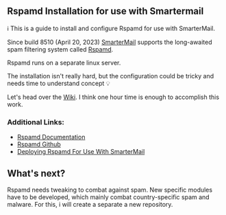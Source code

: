 ## Rspamd Installation for use with Smartermail

:information_source: This is a guide to install and configure Rspamd for use with SmarterMail.

Since build 8510 (April 20, 2023) [SmarterMail](https://www.smartertools.com/smartermail/business-email-server) supports the long-awaited spam filtering system called  [Rspamd](https://rspamd.com/).

Rspamd runs on a separate linux server.

The installation isn't really hard, but the configuration could be tricky and needs time to understand concept :bulb: 

Let's head over the [Wiki](../../wiki). I think one hour time is enough to accomplish this work.

### Additional Links:

* [Rspamd Documentation](https://rspamd.com/doc/index.html)
* [Rspamd Github](https://github.com/rspamd/rspamd)
* [Deploying Rspamd For Use With SmarterMail](https://portal.smartertools.com/kb/a3595/deploying-rspamd-for-use-with-smartermail.aspx?KBSearchID=904007)

## What's next?

Rspamd needs tweaking to combat against spam. New specific modules have to be developed, which mainly combat country-specific spam and malware.
For this, i will create a separate a new repository.

